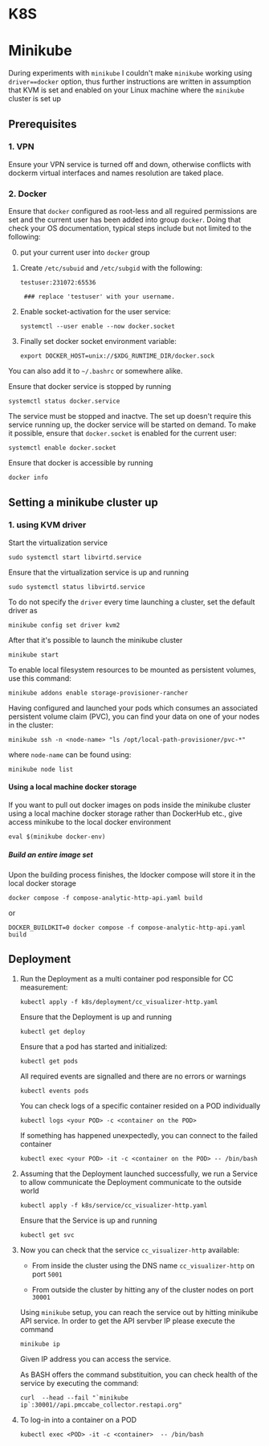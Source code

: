 # K8S

# Minikube

During experiments with `minikube` I couldn't make `minikube` working using `driver==docker` option,
thus further instructions are written in assumption that KVM is set and enabled on your Linux machine where the `minikube` cluster is set up

## Prerequisites
### 1. VPN

Ensure your VPN service is turned off and down, otherwise conflicts with dockerm virtual interfaces and names resolution are taked place.

### 2. Docker

Ensure that `docker` configured as root-less and all reguired permissions are set and the current user has been added into group `docker`.
Doing that check your OS documentation, typical steps include but not limited to the following:

0. put your current user into `docker` group

1. Create `/etc/subuid` and `/etc/subgid` with the following:

    `testuser:231072:65536`

        ### replace 'testuser' with your username.

2. Enable socket-activation for the user service:

    `systemctl --user enable --now docker.socket`

3. Finally set docker socket environment variable:

    `export DOCKER_HOST=unix://$XDG_RUNTIME_DIR/docker.sock`

You can also add it to `~/.bashrc` or somewhere alike.


Ensure that docker service is stopped by running

`systemctl status docker.service`

The service must be stopped and inactve. The set up doesn't require this service running up, the docker service will be started on demand.
To make it possible, ensure that `docker.socket` is enabled for the current user:

`systemctl enable docker.socket`

Ensure that docker is accessible by running

`docker info`


## Setting a minikube cluster up

### 1. using KVM driver

Start the virtualization service

`sudo systemctl start libvirtd.service`

Ensure that the virtualization service is up and running

`sudo systemctl status libvirtd.service`

To do not specify the `driver` every time launching a cluster, set the default driver as

`minikube config set driver kvm2`

After that it's possible to launch the minikube cluster

`minikube start`

To enable local filesystem resources to be mounted as persistent volumes, use this command:

`minikube addons enable storage-provisioner-rancher`

Having configured and launched your pods which consumes an associated persistent volume claim (PVC), you can find your data on one of your nodes in the cluster:

`minikube ssh -n <node-name> "ls /opt/local-path-provisioner/pvc-*"`

where `node-name` can be found using:

`minikube node list`

#### Using a local machine docker storage

If you want to pull out docker images on pods inside the minikube cluster using a local machine docker storage rather than DockerHub etc., give access minikube to the local docker environment

`eval $(minikube docker-env)`

##### Build an entire image set

Upon the building process finishes, the ldocker compose will store it in the local docker storage

`docker compose -f compose-analytic-http-api.yaml build`

or

`DOCKER_BUILDKIT=0 docker compose -f compose-analytic-http-api.yaml build`

## Deployment

1. Run the Deployment as a multi container pod responsible for CC measurement:

    `kubectl apply -f k8s/deployment/cc_visualizer-http.yaml`

    Ensure that the Deployment is up and running

    `kubectl get deploy`

    Ensure that a pod has started and initialized:

    `kubectl get pods`

    All required events are signalled and there are no errors or warnings

    `kubectl events pods`

    You can check logs of a specific container resided on a POD individually

    `kubectl logs <your POD> -c <container on the POD>`

    If something has happened unexpectedly, you can connect to the failed container

    `kubectl exec <your POD> -it -c <container on the POD> -- /bin/bash`


2. Assuming that the Deployment launched successfully, we run a Service to allow communicate the Deployment communicate to the outside world


    `kubectl apply -f k8s/service/cc_visualizer-http.yaml`

    Ensure that the Service is up and running

    `kubectl get svc`


3. Now you can check that the service `cc_visualizer-http` available:

    * From inside the cluster using the DNS name `cc_visualizer-http` on port `5001`

    * From outside the cluster by hitting any of the cluster nodes on port `30001`

    Using `minikube` setup, you can reach the service out by hitting minikube API service. In order to get the API servber IP please execute the command

    `minikube ip`

    Given IP address you can access the service.

    As BASH offers the command substituition, you can check health of the service by executing the command:

    ```curl  --head --fail "`minikube ip`:30001//api.pmccabe_collector.restapi.org"```

4. To log-in into a container on a POD

    `kubectl exec <POD> -it -c <container>  -- /bin/bash`
